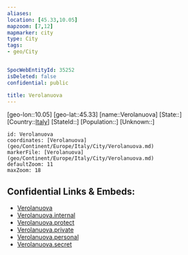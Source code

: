 ```yaml
---
aliases: 
location: [45.33,10.05]
mapzoom: [7,12] 
mapmarker: city 
type: City
tags:
- geo/City


SpocWebEntityId: 35252
isDeleted: false
confidential: public

title: Verolanuova
---
```

[geo-lon::10.05]
[geo-lat::45.33]
[name::Verolanuova]
[State::]
[Country::[Italy](geo/Continent/Europe/Italy.md)]
[StateId::]
[Population::]
[Unknown::]


```leaflet
id: Verolanuova
coordinates: [Verolanuova](geo/Continent/Europe/Italy/City/Verolanuova.md)
markerFile: [Verolanuova](geo/Continent/Europe/Italy/City/Verolanuova.md)
defaultZoom: 11 
maxZoom: 18
```


## Confidential Links & Embeds: 
- [Verolanuova](../../../../../../_public/geo/Continent/Europe/Italy/City/Verolanuova.md) 
- [Verolanuova.internal](../../../../../../_internal/geo/Continent/Europe/Italy/City/Verolanuova.internal.md) 
- [Verolanuova.protect](../../../../../../_protect/geo/Continent/Europe/Italy/City/Verolanuova.protect.md) 
- [Verolanuova.private](../../../../../../_private/geo/Continent/Europe/Italy/City/Verolanuova.private.md) 
- [Verolanuova.personal](../../../../../../_personal/geo/Continent/Europe/Italy/City/Verolanuova.personal.md) 
- [Verolanuova.secret](../../../../../../_secret/geo/Continent/Europe/Italy/City/Verolanuova.secret.md) 
